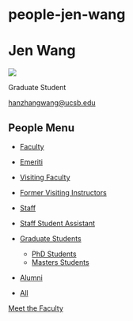 # people-jen-wang

# Jen Wang

![](https://www.pstat.ucsb.edu/sites/default/files/styles/people_node/public/people/photo/Jen%20Wang_PSTAT%20Headshots_2024_0021.jpg?itok=9rnHXHGa)

Graduate Student

[hanzhangwang@ucsb.edu](mailto:hanzhangwang@ucsb.edu)

## People Menu

- [Faculty](/people/academic "Faculty")
- [Emeriti](/people/emeriti "Emeriti")
- [Visiting Faculty](/people/visiting "Visiting Faculty")
- [Former Visiting Instructors](/people/lecturer "Former Visiting Instructors")
- [Staff](/people/staff)
- [Staff Student Assistant](/people/researcher "Staff Student Assistant")
- [Graduate Students](/people/student "Graduate Students")
  
  - [PhD Students](/people/student/phd "PhD Students")
  - [Masters Students](/people/student/masters "Masters Students")
- [Alumni](/people/alumni)
- [All](/people/all)

[Meet the Faculty](/people/meet-the-faculty)